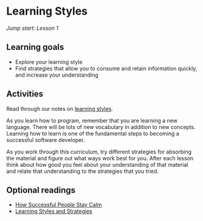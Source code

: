 # Learning Styles
_Jump start: Lesson 1_

## Learning goals
* Explore your learning style
* Find strategies that allow you to consume and retain information quickly, and increase your understanding

## Activities
Read through our notes on [learning styles](./learning-styles.md).

As you learn how to program, remember that you are learning a new language. There will be lots of new vocabulary in addition to new concepts. Learning how to learn is one of the fundamental steps to becoming a successful software developer.

As you work through this curriculum, try different strategies for absorbing the material and figure out what ways work best for you. After each lesson think about how good you feel about your understanding of that material and relate that understanding to the strategies that you tried.

## Optional readings
* [How Successful People Stay Calm]( http://www.forbes.com/sites/travisbradberry/2014/02/06/how-successful-people-stay-calm/)
* [Learning Styles and Strategies](http://www4.ncsu.edu/unity/lockers/users/f/felder/public/ILSdir/styles.htm)
